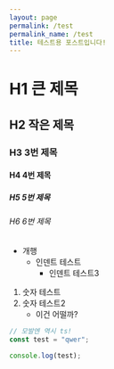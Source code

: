 ```yaml
---
layout: page
permalink: /test
permalink_name: /test
title: 테스트용 포스트입니다!
---
```


# H1 큰 제목
## H2 작은 제목
### H3 3번 제목
#### H4 4번 제목
##### H5 5번 제목
###### H6 6번 제목

- 개행
  - 인덴트 테스트
    - 인덴트 테스트3

1. 숫자 테스트
2. 숫자 테스트2
   - 이건 어떨까?

```ts
// 모발엔 역시 ts!
const test = "qwer";

console.log(test);
```
